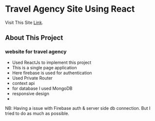 # Travel Agency Site Using React

Visit This Site [Link](https://github.com/facebook/create-react-app).

## About This Project

### website for travel agency

- Used ReactJs to implement this project
- This is a single page application
- Here firebase is used for authentication
- Used Private Router
- context api
- for database I used MongoDB
- responsive design
-

NB: Having a issue with Firebase auth & server side db connection. But I tried to do as much as possible.
